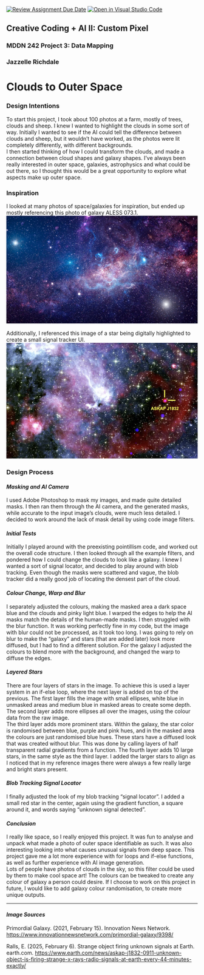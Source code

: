 [![Review Assignment Due Date](https://classroom.github.com/assets/deadline-readme-button-22041afd0340ce965d47ae6ef1cefeee28c7c493a6346c4f15d667ab976d596c.svg)](https://classroom.github.com/a/jTsmcDjg)
[![Open in Visual Studio Code](https://classroom.github.com/assets/open-in-vscode-2e0aaae1b6195c2367325f4f02e2d04e9abb55f0b24a779b69b11b9e10269abc.svg)](https://classroom.github.com/online_ide?assignment_repo_id=19462486&assignment_repo_type=AssignmentRepo)
## Creative Coding + AI II: Custom Pixel

### MDDN 242 Project 3: Data Mapping
### Jazzelle Richdale
# Clouds to Outer Space

### Design Intentions
To start this project, I took about 100 photos at a farm, mostly of trees, clouds and sheep. I knew I wanted to highlight the clouds in some sort of way. Initially I wanted to see if the AI could tell the  difference between clouds and sheep, but it wouldn’t have worked, as the photos were lit completely differently, with different backgrounds.   
I then started thinking of how I could transform the clouds, and made a connection between cloud shapes and galaxy shapes. I’ve always been really interested in outer space, galaxies, astrophysics and what could be out there, so I thought this would be a great opportunity to explore what aspects make up outer space. 

### Inspiration
I looked at many photos of space/galaxies for inspiration, but ended up mostly referencing this photo of galaxy ALESS 073.1.  
![Galaxy Reference Image](https://github.com/25-MDDN242/25-data-mapping-jazzellelara/blob/main/galaxy.jpg "galaxy image reference")  
  
Additionally, I referenced this image of a star being digitally highlighted to create a small signal tracker UI.  
![Signal Reference Image](https://github.com/25-MDDN242/25-data-mapping-jazzellelara/blob/main/signal.jpg "signal image reference")  


### Design Process

#### *Masking and AI Camera*
I used Adobe Photoshop to mask my images, and made quite detailed masks. I then ran them through the AI camera, and the generated masks, while accurate to the input image’s clouds, were much less detailed. I decided to work around the lack of mask detail by using code image filters. 

#### *Initial Tests*
Initially I played around with the preexisting pointillism code, and worked out the overall code structure. I then looked through all the example filters, and pondered how I could change the clouds to look like a galaxy. I knew I wanted a sort of signal locator, and decided to play around with blob tracking. Even though the masks were scattered and vague, the blob tracker did a really good job of locating the densest part of the cloud. 

#### *Colour Change, Warp and Blur*
I separately adjusted the colours, making the masked area a dark space blue and the clouds and pinky light blue. I warped the edges to help the AI masks match the details of the human-made masks. I then struggled with the blur function. It was working perfectly fine in my code, but the image with blur could not be processed, as it took too long. I was going to rely on blur to make the “galaxy” and stars (that are added later) look more diffused, but I had to find a different solution. For the galaxy I adjusted the colours to blend more with the background, and changed the warp to diffuse the edges. 

#### *Layered Stars*
There are four layers of stars in the image. To achieve this is used a layer system in an if-else loop, where the next layer is added on top of the previous. The first layer fills the image with small ellipses, white blue in unmasked areas and medium blue in masked areas to create some depth. The second layer adds more ellipses all over the images, using the colour data from the raw image.   
The third layer adds more prominent stars. Within the galaxy, the star color is randomised between blue, purple and pink hues, and in the masked area the colours are just randomised blue hues. These stars have a diffused look that was created without blur. This was done by calling layers of half transparent radial gradients from a function. The fourth layer adds 10 large stars, in the same style as the third layer. I added the larger stars to align as I noticed that in my reference images there were always a few really large and bright stars present. 

#### *Blob Tracking Signal Locator*
I finally adjusted the look of my blob tracking “signal locator”. I added a small red star in the center, again using the gradient function, a square around it, and words saying “unknown signal detected”.

#### *Conclusion*
I really like space, so I really enjoyed this project. It was fun to analyse and unpack what made a photo of outer space identifiable as such. It was also interesting looking into what causes unusual signals from deep space. This project gave me a lot more experience with for loops and if-else functions, as well as further experience with AI image generation.   
Lots of people have photos of clouds in the sky, so this filter could be used by them to make cool space art! The colours can be tweaked to create any colour of galaxy a person could desire. If I choose to work on this project in future, I would like to add galaxy colour randomisation, to create more unique outputs. 

---
#### *Image Sources*
Primordial Galaxy. (2021, February 15). Innovation News Network. https://www.innovationnewsnetwork.com/primordial-galaxy/9398/

Ralls, E. (2025, February 6). Strange object firing unknown signals at Earth. earth.com. https://www.earth.com/news/askap-j1832-0911-unknown-object-is-firing-strange-x-rays-radio-signals-at-earth-every-44-minutes-exactly/